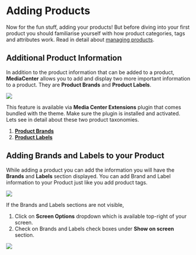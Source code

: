 # Adding Products

Now for the fun stuff, adding your products! But before diving into your first product you should familiarise yourself with how product categories, tags and attributes work. Read in detail about [managing products](http://docs.woothemes.com/document/managing-products/).

## Additional Product Information

In addition to the product information that can be added to a product, **MediaCenter** allows you to add and display two more important information to a product. They are **Product Brands** and **Product Labels**.

![](https://raw.githubusercontent.com/ibndawood/mcwpdoc/master/assets/images/labels-and-brands-ui.png)

This feature is available via **Media Center Extensions** plugin that comes bundled with the theme. Make sure the plugin is installed and activated. Lets see in detail about these two product taxonomies.

1. [**Product Brands**](setting_up_the_theme/product_brands.md)
2. [**Product Labels**](setting_up_the_theme/product_labels.md)


## Adding Brands and Labels to your Product

While adding a product you can add the information you will have the **Brands** and **Labels** section displayed. You can add Brand and Label information to your Product just like you add product tags.

![](https://raw.githubusercontent.com/ibndawood/mcwpdoc/master/assets/images/adding-brands-labels-to-product.png)


If the Brands and Labels sections are not visible,

1. Click on **Screen Options** dropdown which is available top-right of your screen.
2. Check on Brands and Labels check boxes under **Show on screen** section.

![](https://raw.githubusercontent.com/ibndawood/mcwpdoc/master/assets/images/show-brands-labels-on-screen.png)

